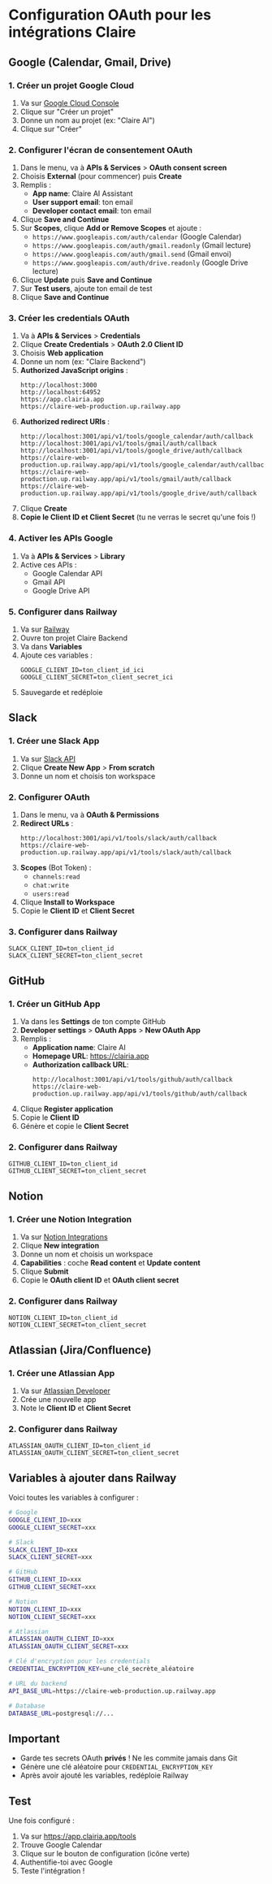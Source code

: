 # Configuration OAuth pour les intégrations Claire

## Google (Calendar, Gmail, Drive)

### 1. Créer un projet Google Cloud

1. Va sur [Google Cloud Console](https://console.cloud.google.com)
2. Clique sur "Créer un projet"
3. Donne un nom au projet (ex: "Claire AI")
4. Clique sur "Créer"

### 2. Configurer l'écran de consentement OAuth

1. Dans le menu, va à **APIs & Services** > **OAuth consent screen**
2. Choisis **External** (pour commencer) puis **Create**
3. Remplis :
   - **App name**: Claire AI Assistant
   - **User support email**: ton email
   - **Developer contact email**: ton email
4. Clique **Save and Continue**
5. Sur **Scopes**, clique **Add or Remove Scopes** et ajoute :
   - `https://www.googleapis.com/auth/calendar` (Google Calendar)
   - `https://www.googleapis.com/auth/gmail.readonly` (Gmail lecture)
   - `https://www.googleapis.com/auth/gmail.send` (Gmail envoi)
   - `https://www.googleapis.com/auth/drive.readonly` (Google Drive lecture)
6. Clique **Update** puis **Save and Continue**
7. Sur **Test users**, ajoute ton email de test
8. Clique **Save and Continue**

### 3. Créer les credentials OAuth

1. Va à **APIs & Services** > **Credentials**
2. Clique **Create Credentials** > **OAuth 2.0 Client ID**
3. Choisis **Web application**
4. Donne un nom (ex: "Claire Backend")
5. **Authorized JavaScript origins** :
   ```
   http://localhost:3000
   http://localhost:64952
   https://app.clairia.app
   https://claire-web-production.up.railway.app
   ```
6. **Authorized redirect URIs** :
   ```
   http://localhost:3001/api/v1/tools/google_calendar/auth/callback
   http://localhost:3001/api/v1/tools/gmail/auth/callback
   http://localhost:3001/api/v1/tools/google_drive/auth/callback
   https://claire-web-production.up.railway.app/api/v1/tools/google_calendar/auth/callback
   https://claire-web-production.up.railway.app/api/v1/tools/gmail/auth/callback
   https://claire-web-production.up.railway.app/api/v1/tools/google_drive/auth/callback
   ```
7. Clique **Create**
8. **Copie le Client ID et Client Secret** (tu ne verras le secret qu'une fois !)

### 4. Activer les APIs Google

1. Va à **APIs & Services** > **Library**
2. Active ces APIs :
   - Google Calendar API
   - Gmail API
   - Google Drive API

### 5. Configurer dans Railway

1. Va sur [Railway](https://railway.app)
2. Ouvre ton projet Claire Backend
3. Va dans **Variables**
4. Ajoute ces variables :
   ```
   GOOGLE_CLIENT_ID=ton_client_id_ici
   GOOGLE_CLIENT_SECRET=ton_client_secret_ici
   ```
5. Sauvegarde et redéploie

## Slack

### 1. Créer une Slack App

1. Va sur [Slack API](https://api.slack.com/apps)
2. Clique **Create New App** > **From scratch**
3. Donne un nom et choisis ton workspace

### 2. Configurer OAuth

1. Dans le menu, va à **OAuth & Permissions**
2. **Redirect URLs** :
   ```
   http://localhost:3001/api/v1/tools/slack/auth/callback
   https://claire-web-production.up.railway.app/api/v1/tools/slack/auth/callback
   ```
3. **Scopes** (Bot Token) :
   - `channels:read`
   - `chat:write`
   - `users:read`
4. Clique **Install to Workspace**
5. Copie le **Client ID** et **Client Secret**

### 3. Configurer dans Railway

```
SLACK_CLIENT_ID=ton_client_id
SLACK_CLIENT_SECRET=ton_client_secret
```

## GitHub

### 1. Créer un GitHub App

1. Va dans les **Settings** de ton compte GitHub
2. **Developer settings** > **OAuth Apps** > **New OAuth App**
3. Remplis :
   - **Application name**: Claire AI
   - **Homepage URL**: https://clairia.app
   - **Authorization callback URL**: 
     ```
     http://localhost:3001/api/v1/tools/github/auth/callback
     https://claire-web-production.up.railway.app/api/v1/tools/github/auth/callback
     ```
4. Clique **Register application**
5. Copie le **Client ID**
6. Génère et copie le **Client Secret**

### 2. Configurer dans Railway

```
GITHUB_CLIENT_ID=ton_client_id
GITHUB_CLIENT_SECRET=ton_client_secret
```

## Notion

### 1. Créer une Notion Integration

1. Va sur [Notion Integrations](https://www.notion.so/my-integrations)
2. Clique **New integration**
3. Donne un nom et choisis un workspace
4. **Capabilities** : coche **Read content** et **Update content**
5. Clique **Submit**
6. Copie le **OAuth client ID** et **OAuth client secret**

### 2. Configurer dans Railway

```
NOTION_CLIENT_ID=ton_client_id
NOTION_CLIENT_SECRET=ton_client_secret
```

## Atlassian (Jira/Confluence)

### 1. Créer une Atlassian App

1. Va sur [Atlassian Developer](https://developer.atlassian.com/console)
2. Crée une nouvelle app
3. Note le **Client ID** et **Client Secret**

### 2. Configurer dans Railway

```
ATLASSIAN_OAUTH_CLIENT_ID=ton_client_id
ATLASSIAN_OAUTH_CLIENT_SECRET=ton_client_secret
```

## Variables à ajouter dans Railway

Voici toutes les variables à configurer :

```bash
# Google
GOOGLE_CLIENT_ID=xxx
GOOGLE_CLIENT_SECRET=xxx

# Slack
SLACK_CLIENT_ID=xxx
SLACK_CLIENT_SECRET=xxx

# GitHub
GITHUB_CLIENT_ID=xxx
GITHUB_CLIENT_SECRET=xxx

# Notion
NOTION_CLIENT_ID=xxx
NOTION_CLIENT_SECRET=xxx

# Atlassian
ATLASSIAN_OAUTH_CLIENT_ID=xxx
ATLASSIAN_OAUTH_CLIENT_SECRET=xxx

# Clé d'encryption pour les credentials
CREDENTIAL_ENCRYPTION_KEY=une_clé_secrète_aléatoire

# URL du backend
API_BASE_URL=https://claire-web-production.up.railway.app

# Database
DATABASE_URL=postgresql://...
```

## Important

- Garde tes secrets OAuth **privés** ! Ne les commite jamais dans Git
- Génère une clé aléatoire pour `CREDENTIAL_ENCRYPTION_KEY`
- Après avoir ajouté les variables, redéploie Railway

## Test

Une fois configuré :
1. Va sur https://app.clairia.app/tools
2. Trouve Google Calendar
3. Clique sur le bouton de configuration (icône verte)
4. Authentifie-toi avec Google
5. Teste l'intégration !

